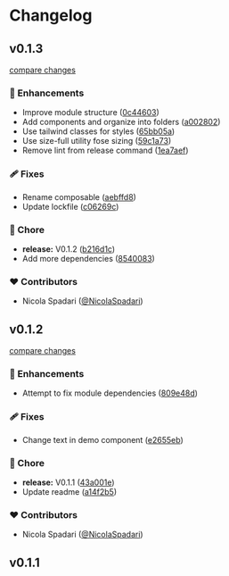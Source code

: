 # Changelog


## v0.1.3

[compare changes](https://github.com/NicolaSpadari/nuxt-bits/compare/v0.1.2...v0.1.3)

### 🚀 Enhancements

- Improve module structure ([0c44603](https://github.com/NicolaSpadari/nuxt-bits/commit/0c44603))
- Add components and organize into folders ([a002802](https://github.com/NicolaSpadari/nuxt-bits/commit/a002802))
- Use tailwind classes for styles ([65bb05a](https://github.com/NicolaSpadari/nuxt-bits/commit/65bb05a))
- Use size-full utility fose sizing ([59c1a73](https://github.com/NicolaSpadari/nuxt-bits/commit/59c1a73))
- Remove lint from release command ([1ea7aef](https://github.com/NicolaSpadari/nuxt-bits/commit/1ea7aef))

### 🩹 Fixes

- Rename composable ([aebffd8](https://github.com/NicolaSpadari/nuxt-bits/commit/aebffd8))
- Update lockfile ([c06269c](https://github.com/NicolaSpadari/nuxt-bits/commit/c06269c))

### 🏡 Chore

- **release:** V0.1.2 ([b216d1c](https://github.com/NicolaSpadari/nuxt-bits/commit/b216d1c))
- Add more dependencies ([8540083](https://github.com/NicolaSpadari/nuxt-bits/commit/8540083))

### ❤️ Contributors

- Nicola Spadari ([@NicolaSpadari](https://github.com/NicolaSpadari))

## v0.1.2

[compare changes](https://github.com/NicolaSpadari/nuxt-bits/compare/v0.1.1...v0.1.2)

### 🚀 Enhancements

- Attempt to fix module dependencies ([809e48d](https://github.com/NicolaSpadari/nuxt-bits/commit/809e48d))

### 🩹 Fixes

- Change text in demo component ([e2655eb](https://github.com/NicolaSpadari/nuxt-bits/commit/e2655eb))

### 🏡 Chore

- **release:** V0.1.1 ([43a001e](https://github.com/NicolaSpadari/nuxt-bits/commit/43a001e))
- Update readme ([a14f2b5](https://github.com/NicolaSpadari/nuxt-bits/commit/a14f2b5))

### ❤️ Contributors

- Nicola Spadari ([@NicolaSpadari](https://github.com/NicolaSpadari))

## v0.1.1


